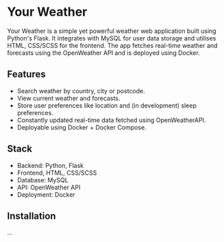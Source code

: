 # Your Weather

Your Weather is a simple yet powerful weather web application built using Python's Flask. 
It integrates with MySQL for user data storage and utilises HTML, CSS/SCSS for the frontend.
The app fetches real-time weather and forecasts using the OpenWeather API and is deployed using
Docker.

## Features

* Search weather by country, city or postcode.
* View current weather and forecasts.
* Store user preferences like location and (in development) sleep preferences.
* Constantly updated real-time data fetched using OpenWeatherAPI.
* Deployable using Docker + Docker Compose.

## Stack
* Backend: Python, Flask
* Frontend, HTML, CSS/SCSS
* Database: MySQL
* API: OpenWeather API
* Deployment: Docker

## Installation
...
